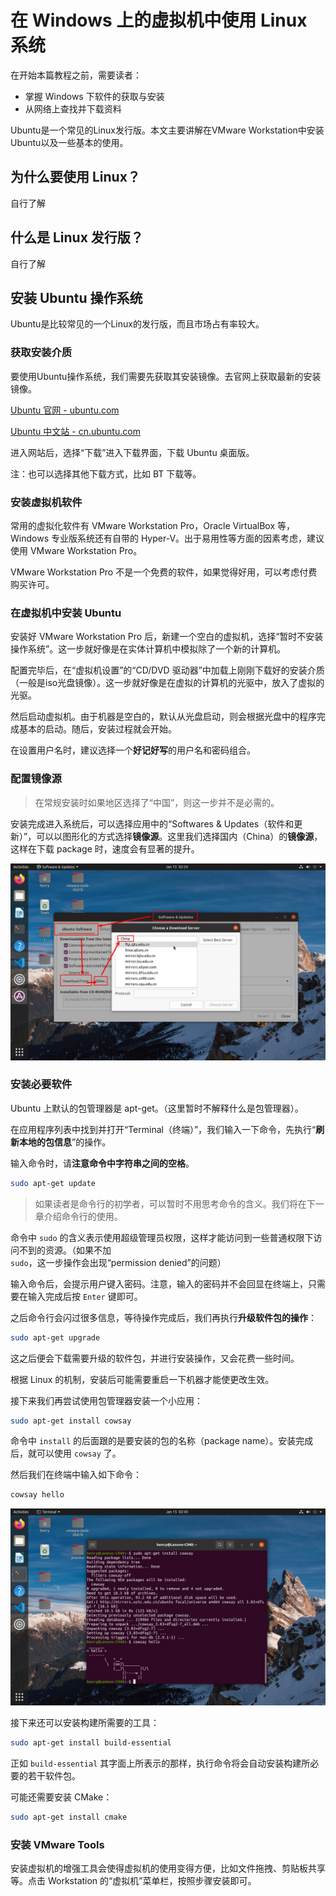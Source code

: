 # 在 Windows 上的虚拟机中使用 Linux 系统

在开始本篇教程之前，需要读者：

- 掌握 Windows 下软件的获取与安装
- 从网络上查找并下载资料

Ubuntu是一个常见的Linux发行版。本文主要讲解在VMware Workstation中安装Ubuntu以及一些基本的使用。

## 为什么要使用 Linux？

自行了解

## 什么是 Linux 发行版？

自行了解

## 安装 Ubuntu 操作系统

Ubuntu是比较常见的一个Linux的发行版，而且市场占有率较大。

### 获取安装介质

要使用Ubuntu操作系统，我们需要先获取其安装镜像。去官网上获取最新的安装镜像。

[Ubuntu 官网 - ubuntu.com](https://ubuntu.com/)

[Ubuntu 中文站 - cn.ubuntu.com](https://cn.ubuntu.com/)

进入网站后，选择“下载”进入下载界面，下载 Ubuntu 桌面版。

注：也可以选择其他下载方式，比如 BT 下载等。

### 安装虚拟机软件

常用的虚拟化软件有 VMware Workstation Pro，Oracle VirtualBox 等，Windows 专业版系统还有自带的 Hyper-V。出于易用性等方面的因素考虑，建议使用 VMware Workstation Pro。

VMware Workstation Pro 不是一个免费的软件，如果觉得好用，可以考虑付费购买许可。

### 在虚拟机中安装 Ubuntu

安装好 VMware Workstation Pro 后，新建一个空白的虚拟机，选择“暂时不安装操作系统”。这一步就好像是在实体计算机中模拟除了一个新的计算机。

配置完毕后，在“虚拟机设置”的“CD/DVD 驱动器”中加载上刚刚下载好的安装介质（一般是iso光盘镜像）。这一步就好像是在虚拟的计算机的光驱中，放入了虚拟的光驱。

然后启动虚拟机。由于机器是空白的，默认从光盘启动，则会根据光盘中的程序完成基本的启动。随后，安装过程就会开始。

在设置用户名时，建议选择一个**好记好写**的用户名和密码组合。

### 配置镜像源

> 在常规安装时如果地区选择了“中国”，则这一步并不是必需的。

安装完成进入系统后，可以选择应用中的“Softwares & Updates（软件和更新）”，可以以图形化的方式选择**镜像源**。这里我们选择国内（China）的**镜像源**，这样在下载 package 时，速度会有显著的提升。

![在Ubuntu中以图形化的方式选择镜像源](./assets/ubuntu-change-source-gui.jpg)

### 安装必要软件

Ubuntu 上默认的包管理器是 apt-get。（这里暂时不解释什么是包管理器）。

在应用程序列表中找到并打开“Terminal（终端）”，我们输入一下命令，先执行“**刷新本地的包信息**”的操作。

输入命令时，请**注意命令中字符串之间的空格**。

```bash
sudo apt-get update
```

> 如果读者是命令行的初学者，可以暂时不用思考命令的含义。我们将在下一章介绍命令行的使用。

命令中 `sudo` 的含义表示使用超级管理员权限，这样才能访问到一些普通权限下访问不到的资源。（如果不加 `sudo`，这一步操作会出现“permission denied”的问题）

输入命令后，会提示用户键入密码。注意，输入的密码并不会回显在终端上，只需要在输入完成后按 `Enter` 键即可。

之后命令行会闪过很多信息，等待操作完成后，我们再执行**升级软件包的操作**：

```bash
sudo apt-get upgrade
```

这之后便会下载需要升级的软件包，并进行安装操作，又会花费一些时间。

根据 Linux 的机制，安装后可能需要重启一下机器才能使更改生效。

接下来我们再尝试使用包管理器安装一个小应用：

```bash
sudo apt-get install cowsay
```

命令中 `install` 的后面跟的是要安装的包的名称（package name）。安装完成后，就可以使用 `cowsay` 了。

然后我们在终端中输入如下命令：

```bash
cowsay hello
```

![包管理示范](assets/ubuntu-package-manager-example.jpg)

接下来还可以安装构建所需要的工具：

```bash
sudo apt-get install build-essential
```

正如 `build-essential` 其字面上所表示的那样，执行命令将会自动安装构建所必要的若干软件包。

可能还需要安装 CMake：

```bash
sudo apt-get install cmake
```

### 安装 VMware Tools

安装虚拟机的增强工具会使得虚拟机的使用变得方便，比如文件拖拽、剪贴板共享等。点击 Workstation 的“虚拟机”菜单栏，按照步骤安装即可。
